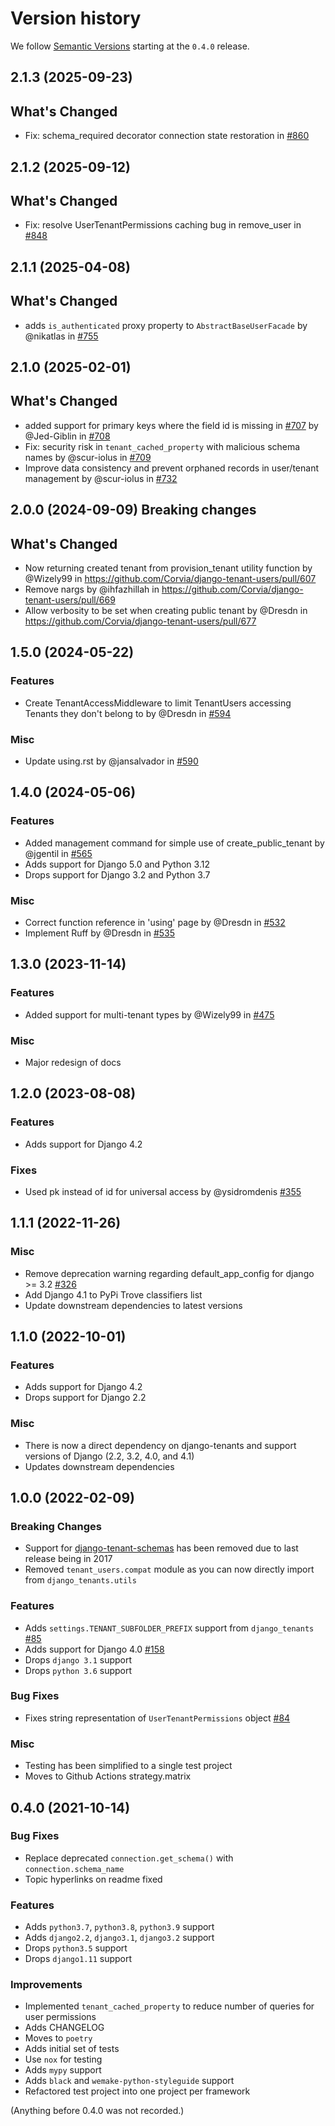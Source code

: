 # Version history

We follow [Semantic Versions](https://semver.org/) starting at the `0.4.0` release.

## 2.1.3 (2025-09-23)

## What's Changed
* Fix: schema_required decorator connection state restoration in [#860](https://github.com/Corvia/django-tenant-users/pull/860)

## 2.1.2 (2025-09-12)

## What's Changed
* Fix: resolve UserTenantPermissions caching bug in remove_user in [#848](https://github.com/Corvia/django-tenant-users/pull/848)

## 2.1.1 (2025-04-08)

## What's Changed
* adds `is_authenticated` proxy property to `AbstractBaseUserFacade` by @nikatlas in [#755](https://github.com/Corvia/django-tenant-users/pull/755)

## 2.1.0 (2025-02-01)

## What's Changed
* added support for primary keys where the field id is missing in [#707](https://github.com/Corvia/django-tenant-users/issues/707) by @Jed-Giblin in [#708](https://github.com/Corvia/django-tenant-users/pull/708)
* Fix: security risk in `tenant_cached_property` with malicious schema names by @scur-iolus in [#709](https://github.com/Corvia/django-tenant-users/pull/709)
* Improve data consistency and prevent orphaned records in user/tenant management by @scur-iolus in [#732](https://github.com/Corvia/django-tenant-users/pull/732)



## 2.0.0 (2024-09-09) Breaking changes

## What's Changed

* Now returning created tenant from provision_tenant utility function by @Wizely99 in https://github.com/Corvia/django-tenant-users/pull/607
* Remove nargs by @ihfazhillah in https://github.com/Corvia/django-tenant-users/pull/669
* Allow verbosity to be set when creating public tenant by @Dresdn in https://github.com/Corvia/django-tenant-users/pull/677


## 1.5.0 (2024-05-22)

### Features

* Create TenantAccessMiddleware to limit TenantUsers accessing Tenants they don't belong to by @Dresdn in [#594](https://github.com/Corvia/django-tenant-users/pull/594)

### Misc

* Update using.rst by @jansalvador in [#590](https://github.com/Corvia/django-tenant-users/pull/590)


## 1.4.0 (2024-05-06)

### Features
* Added management command for simple use of create_public_tenant by @jgentil in [#565](https://github.com/Corvia/django-tenant-users/pull/565)
* Adds support for Django 5.0 and Python 3.12
* Drops support for Django 3.2 and Python 3.7

### Misc

* Correct function reference in 'using' page by @Dresdn in [#532](https://github.com/Corvia/django-tenant-users/pull/532)
* Implement Ruff by @Dresdn in [#535](https://github.com/Corvia/django-tenant-users/pull/535)


## 1.3.0 (2023-11-14)

### Features

- Added support for multi-tenant types by @Wizely99 in [#475](https://github.com/Corvia/django-tenant-users/pull/475)

### Misc

- Major redesign of docs

## 1.2.0 (2023-08-08)

### Features

- Adds support for Django 4.2

### Fixes

- Used pk instead of id for universal access by @ysidromdenis [#355](https://github.com/Corvia/django-tenant-users/pull/357)

## 1.1.1 (2022-11-26)

### Misc

- Remove deprecation warning regarding default_app_config for django >= 3.2 [#326](https://github.com/Corvia/django-tenant-users/pull/326)
- Add Django 4.1 to PyPi Trove classifiers list
- Update downstream dependencies to latest versions

## 1.1.0 (2022-10-01)

### Features

- Adds support for Django 4.2
- Drops support for Django 2.2

### Misc

- There is now a direct dependency on django-tenants and support versions of Django (2.2, 3.2, 4.0, and 4.1)
- Updates downstream dependencies

## 1.0.0 (2022-02-09)

### Breaking Changes

- Support for [django-tenant-schemas](https://github.com/bernardopires/django-tenant-schemas) has been removed due to last release being in 2017
- Removed `tenant_users.compat` module as you can now directly import from `django_tenants.utils`

### Features

- Adds `settings.TENANT_SUBFOLDER_PREFIX` support from `django_tenants` [#85](https://github.com/Corvia/django-tenant-users/issues/85)
- Adds support for Django 4.0 [#158](https://github.com/Corvia/django-tenant-users/issues/158)
- Drops `django 3.1` support
- Drops `python 3.6` support

### Bug Fixes

- Fixes string representation of `UserTenantPermissions` object [#84](https://github.com/Corvia/django-tenant-users/issues/84)

### Misc

- Testing has been simplified to a single test project
- Moves to Github Actions strategy.matrix

## 0.4.0 (2021-10-14)

### Bug Fixes

- Replace deprecated `connection.get_schema()` with `connection.schema_name`
- Topic hyperlinks on readme fixed

### Features

- Adds `python3.7`, `python3.8`, `python3.9` support
- Adds `django2.2`, `django3.1`, `django3.2` support
- Drops `python3.5` support
- Drops `django1.11` support

### Improvements

- Implemented `tenant_cached_property` to reduce number of queries for user permissions
- Adds CHANGELOG
- Moves to `poetry`
- Adds initial set of tests
- Use `nox` for testing
- Adds `mypy` support
- Adds `black` and `wemake-python-styleguide` support
- Refactored test project into one project per framework

(Anything before 0.4.0 was not recorded.)

